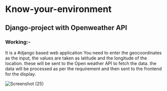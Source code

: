 # Know-your-environment
## Django-project with Openweather API

### Working:-
It is a #django based web application You need to
enter the geocoordinates as the input,
the values are taken as latitude and the longitude of the location.
these will be sent to the Open weather API to fetch the data.
the data will be processed as per the requirement and then sent to the frontend for the display.

![Screenshot (25)](https://user-images.githubusercontent.com/90378568/194138942-b61549d8-c930-4f35-920a-27688c7fb795.png)
